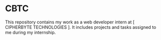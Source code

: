 # CBTC
This repository contains my work as a web developer intern at [ CIPHERBYTE TECHNOLOGIES ]. It includes projects and tasks assigned to me during my internship.
